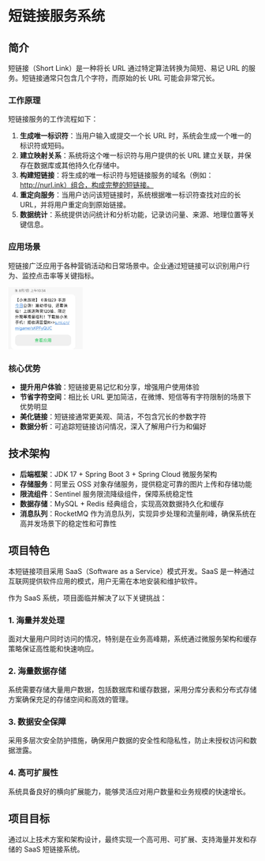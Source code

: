 # 短链接服务系统

## 简介

短链接（Short Link）是一种将长 URL 通过特定算法转换为简短、易记 URL 的服务。短链接通常只包含几个字符，而原始的长 URL 可能会非常冗长。

### 工作原理

短链接服务的工作流程如下：

1. **生成唯一标识符**：当用户输入或提交一个长 URL 时，系统会生成一个唯一的标识符或短码。
2. **建立映射关系**：系统将这个唯一标识符与用户提供的长 URL 建立关联，并保存在数据库或其他持久化存储中。
3. **构建短链接**：将生成的唯一标识符与短链接服务的域名（例如：http://nurl.ink）组合，构成完整的短链接。
4. **重定向服务**：当用户访问该短链接时，系统根据唯一标识符查找对应的长 URL，并将用户重定向到原始链接。
5. **数据统计**：系统提供访问统计和分析功能，记录访问量、来源、地理位置等关键信息。

### 应用场景

短链接广泛应用于各种营销活动和日常场景中。企业通过短链接可以识别用户行为、监控点击率等关键指标。

<div align="left">
  <img src="https://raw.githubusercontent.com/ACYG7054/shortlink/b361c5efe5f7d3e28b85c909822caf432e32bb59/project/src/main/resources/static/images/a9380702586354144187667aa9afe960.jpg" width="30%" alt="短链接应用场景示例">
</div>

### 核心优势

- **提升用户体验**：短链接更易记忆和分享，增强用户使用体验
- **节省字符空间**：相比长 URL 更加简洁，在微博、短信等有字符限制的场景下优势明显
- **美化链接**：短链接通常更美观、简洁，不包含冗长的参数字符
- **数据分析**：可追踪短链接访问情况，深入了解用户行为和偏好

## 技术架构

- **后端框架**：JDK 17 + Spring Boot 3 + Spring Cloud 微服务架构
- **存储服务**：阿里云 OSS 对象存储服务，提供稳定可靠的图片上传和存储功能
- **限流组件**：Sentinel 服务限流降级组件，保障系统稳定性
- **数据存储**：MySQL + Redis 经典组合，实现高效数据持久化和缓存
- **消息队列**：RocketMQ 作为消息队列，实现异步处理和流量削峰，确保系统在高并发场景下的稳定性和可靠性


## 项目特色

本短链接项目采用 SaaS（Software as a Service）模式开发。SaaS 是一种通过互联网提供软件应用的模式，用户无需在本地安装和维护软件。

作为 SaaS 系统，项目面临并解决了以下关键挑战：

### 1. 海量并发处理
面对大量用户同时访问的情况，特别是在业务高峰期，系统通过微服务架构和缓存策略保证高性能和快速响应。

### 2. 海量数据存储
系统需要存储大量用户数据，包括数据库和缓存数据，采用分库分表和分布式存储方案确保充足的存储空间和高效的管理。

### 3. 数据安全保障
采用多层次安全防护措施，确保用户数据的安全性和隐私性，防止未授权访问和数据泄露。

### 4. 高可扩展性
系统具备良好的横向扩展能力，能够灵活应对用户数量和业务规模的快速增长。

## 项目目标

通过以上技术方案和架构设计，最终实现一个高可用、可扩展、支持海量并发和存储的 SaaS 短链接系统。
